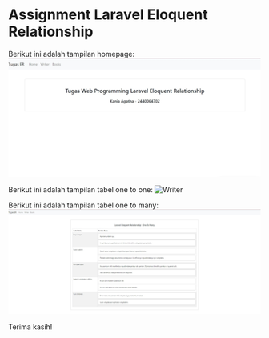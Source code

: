 # Assignment Laravel Eloquent Relationship

Berikut ini adalah tampilan homepage:
![Homepage](https://github.com/kaniaagt/TugasEloquentRelationship/blob/master/homepage.jpg)

Berikut ini adalah tampilan tabel one to one:
![Writer](https://github.com/kaniaagt/TugasEloquentRelationship/blob/master/writerpage.jpgg)

Berikut ini adalah tampilan tabel one to many:
![Books](https://github.com/kaniaagt/TugasEloquentRelationship/blob/master/bookspage.jpg)

Terima kasih!
